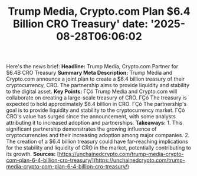 ﻿---
title: "Trump Media, Crypto.com Plan $6.4 Billion CRO Treasury'
date: '2025-08-28T06:06:02"
category: "Markets"
summary: ""
slug: "trump media cryptocom plan 64 billion cro treasury"
source_urls:
  - "https://unchainedcrypto.com/trump-media-crypto-com-plan-6-4-billion-cro-treasury/"
seo:
  title: "Trump Media, Crypto.com Plan $6.4 Billion CRO Treasury | Hash n Hedge'
  description: '"
  keywords: ["news", "markets", "brief"]
---
Here's the news brief:  **Headline:** Trump Media, Crypto.com Partner for $6.4B CRO Treasury  **Summary Meta Description:** Trump Media and Crypto.com announce a joint plan to create a $6.4 billion treasury of their cryptocurrency, CRO. The partnership aims to provide liquidity and stability to the digital asset.  **Key Points:**  ΓÇó Trump Media and Crypto.com will collaborate on creating a large-scale treasury of CRO. ΓÇó The treasury is expected to hold approximately $6.4 billion in CRO. ΓÇó The partnership's goal is to provide liquidity and stability to the cryptocurrency market. ΓÇó CRO's value has surged since the announcement, with some analysts attributing it to increased adoption and partnerships.  **Takeaways:**  1. This significant partnership demonstrates the growing influence of cryptocurrencies and their increasing adoption among major companies. 2. The creation of a $6.4 billion treasury could have far-reaching implications for the stability and liquidity of CRO in the market, potentially contributing to its growth.  **Sources:** [https://unchainedcrypto.com/trump-media-crypto-com-plan-6-4-billion-cro-treasury/](https://unchainedcrypto.com/trump-media-crypto-com-plan-6-4-billion-cro-treasury/) 
